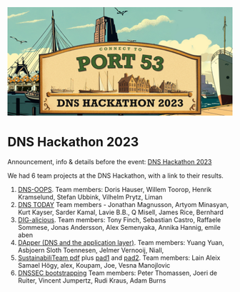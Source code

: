 ![DNS Hackathon 2023](/Netnod-Hackathon-Banner-1-1200x580.jpg)

# DNS Hackathon 2023

Announcement, info & details before the event: [DNS Hackathon 2023](https://labs.ripe.net/author/johanna-eriksson/connect-to-port-53-join-the-dns-hackathon-2023/)

We had 6 team projects at the DNS Hackathon, with a link to their results.

1. [DNS-OOPS](https://github.com/DNS-Hackathon-2023/DNS-oops). Team members: Doris Hauser, Willem Toorop, Henrik Kramselund, Stefan Ubbink, Vilhelm Prytz, Liman
2. [DNS TODAY](https://github.com/DNS-Hackathon-2023/DNS-Today) Team members - Jonathan Magnusson, Artyom Minasyan, Kurt Kayser, Sarder Kamal, Lavie B.B., Q Misell, James Rice, Bernhard
3. [DIG-alicious](https://github.com/DNS-Hackathon-2023/diggin-in). Team members: Tony Finch, Sebastian Castro, Raffaele Sommese, Jonas Andersson, Alex Semenyaka, Annika Hannig, emile aben
4. [DApper (DNS and the application layer)](https://github.com/DNS-Hackathon-2023/DApper). Team members: Yuang Yuan, Asbjoern Sloth Toennesen, Jelmer Vernooij, Niall,
5. [SustainabiliTeam pdf](https://github.com/DNS-Hackathon-2023/.github/files/11524710/SustainabilitTeam-presentationfinalfinal2nowreallydone_FINAL.pdf)
   plus [pad1](https://pad.chalec.org/p/a129ripe-86-hackathon) and [pad2](https://pad.chalec.org/p/a129ripe-86-hackathonpapercopy). Team members: Lain Aleix Samael Högy, alex, Koupam, Joe, Vesna Manojlovic
6. [DNSSEC bootstrapping](https://github.com/DNS-Hackathon-2023/DNSSEC-Bootstrapping) Team members: Peter Thomassen, Joeri de Ruiter, Vincent Jumpertz, Rudi Kraus, Adam Burns
